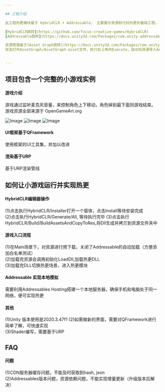 ```yaml
---

## 工程介绍   

此工程热更模块基于 HybridCLR + Addressable， 主要展示资源和代码热更的基础工程。 

[HybridCLR跳转](https://github.com/focus-creative-games/HybridCLR)  
[Addressable跳转](https://docs.unity3d.com/Packages/com.unity.addressables@1.21/manual/index.html)     

资源管理基于[Asset Graph跳转](https://docs.unity3d.com/Packages/com.unity.assetgraph@1.7/manual/index.html)   
双击打开AssetGraph/AssetGraph.asset文件，执行右上角的Execute，自动将资源导入Addressables Groups中  


---
```


## 项目包含一个完整的小游戏实例  
#### 游戏介绍
游戏通过监听麦克风音量，来控制角色上下移动，角色掉到最下面则游戏结束。  
游戏资源全部来源于 OpenGameArt.org   

![Image](https://github.com/ManoKing/FFramework/blob/main/Assets/Res/Art/Sprite/FlappyBeans/Sample/fbs.screen-52.png)
![Image](https://github.com/ManoKing/FFramework/blob/main/Assets/Res/Art/Sprite/FlappyBeans/Sample/fbs.screen-53.png)
![Image](https://github.com/ManoKing/FFramework/blob/main/Assets/Res/Art/Sprite/FlappyBeans/Sample/fbs.screen-54.png)

#### UI框架基于QFramework  
使用框架的UI工具集，并加以改进

#### 渲染基于URP
基于URP渲染管线

## 如何让小游戏运行并实现热更  

#### HybridCLR编辑器操作
(1)点击执行HybridCLR/Installer打开一个窗体，点击Install等待安装完成  
(2)点击执行HybridCLR/Generate/All, 等待执行完毕
(3)点击执行HybridCLR/Build/BuildAssetsAndCopyToRes,将Dll生成并拷贝到资源文件夹中  


#### 游戏入口流程
(1)在Main场景下，对资源进行预下载，关闭了Addressable的自动加载（方便添加白名单测试）    
(2)加载完资源会调用初始化LoadDll,加载热更DLL   
(3)加载完DLL切换热更场景，进入热更模块   


#### Addressable 实现本地模拟
需要利用Addressables Hosting搭建一个本地服务器，确保手机和电脑处于同一网络，便可实现热更

#### 其他
(1)Unity 版本使用是2020.3.47f1
(2)如需做新的界面，需要对QFramework进行简单了解，可快速实现    
(3)Shader编写，需要基于URP  

## FAQ

#### 问题
(1)CDN服务器缓存问题，不能及时获取到hash, json   
(2)Addressables版本问题，资源依赖问题，不能实现增量更新（升级版本后解决）    

